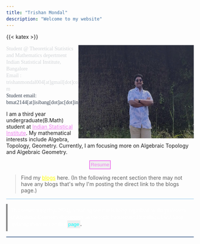 ```yaml
---
title: "Trishan Mondal"
description: "Welcome to my website"
---
```


{{< katex >}}

<img src="featured.jpg" width="310" height="250" alt="*picture*" align=right>

<span style="color: #d2d5d8; font-family: 'Garamond'; font-size: 1em;">Student @ Theoretical Statistics and Mathematics depertment <br>
Indian Statistical Institute, Bangalore <br>
Email : trishanmondal004[at]gmail[dot]com <br>
</span>
<span style="color: #364150; font-family: 'Georgia'; font-size: 1em;">Student email: bmat2144[at]isibang[dot]ac[dot]in</span>

I am a third year undergraduate(B.Math) student at <a href="https://www.isibang.ac.in/" style="color:violet">Indian Statistical Institute</a>. My mathematical interests include Algebra, Topology, Geometry. Currently, I am focusing more on Algebraic Topology and Algebraic Geometry. <br>


<center> 
     <a href="Resume.pdf"><button style="border-width:2px; border-style:solid; border-color:violet; padding: 0.2em; color:violet">Resume</button></a> 
</center>


> Find my <a href="https://trishan8.github.io/posts/" style="color:yellow">blogs</a> here. (In the following recent section there may not have any blogs that's why I'm posting the direct link to the blogs page.)

<hr style="height:0.1px;border-width:0;color:gray;background-color: #85C1E9 ">

<div style ="border-left: double; padding: 0.6em"> 
    <span style="font-family: 'Bebas'; color: white"> This semester (spring, 2024), a reading seminar is being organized by the professors of Algebraic Geometry depertment on the topic Intersection Homology. I will keep updating about this on this</span> <a href="https://trishan8.github.io/resources/intersection-homology/"><button style="border-width:0px; border-style:solid; border-color:violet; padding: 0.2em; color:cyan">page</button></a>.
</div>

<hr style="height:3px;border-width:0;color:gray;background-color: #899db8">